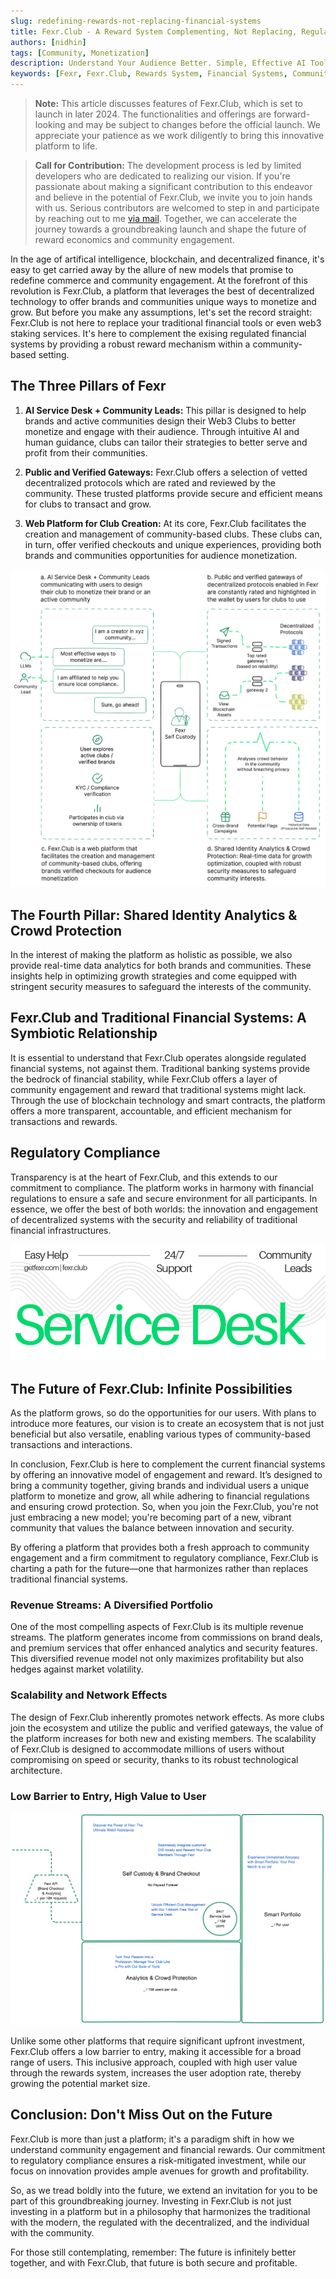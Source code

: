 ```yaml
---
slug: redefining-rewards-not-replacing-financial-systems
title: Fexr.Club - A Reward System Complementing, Not Replacing, Regulated Financial Systems
authors: [nidhin]
tags: [Community, Monetization]
description: Understand Your Audience Better. Simple, Effective AI Tools for Real Growth. Transform Engagement into Success
keywords: [Fexr, Fexr.Club, Rewards System, Financial Systems, Community, Monetization, Web3, Decentralization]
---
```


> **Note:** This article discusses features of Fexr.Club, which is set to launch in later 2024. The functionalities and offerings are forward-looking and may be subject to changes before the official launch. We appreciate your patience as we work diligently to bring this innovative platform to life.

> **Call for Contribution:** The development process is led by limited developers who are dedicated to realizing our vision. If you're passionate about making a significant contribution to this endeavor and believe in the potential of Fexr.Club, we invite you to join hands with us. Serious contributors are welcomed to step in and participate by reaching out to me [via mail](mailto:nidhin@fexr.club). Together, we can accelerate the journey towards a groundbreaking launch and shape the future of reward economics and community engagement.

In the age of artifical intelligence, blockchain, and decentralized finance, it's easy to get carried away by the allure of new models that promise to redefine commerce and community engagement. At the forefront of this revolution is Fexr.Club, a platform that leverages the best of decentralized technology to offer brands and communities unique ways to monetize and grow. But before you make any assumptions, let's set the record straight: Fexr.Club is not here to replace your traditional financial tools or even web3 staking services. It's here to complement the exising regulated financial systems by providing a robust reward mechanism within a community-based setting. 

## The Three Pillars of Fexr

1. **AI Service Desk + Community Leads:** This pillar is designed to help brands and active communities design their Web3 Clubs to better monetize and engage with their audience. Through intuitive AI and human guidance, clubs can tailor their strategies to better serve and profit from their communities.

2. **Public and Verified Gateways:** Fexr.Club offers a selection of vetted decentralized protocols which are rated and reviewed by the community. These trusted platforms provide secure and efficient means for clubs to transact and grow.

3. **Web Platform for Club Creation:** At its core, Fexr.Club facilitates the creation and management of community-based clubs. These clubs can, in turn, offer verified checkouts and unique experiences, providing both brands and communities opportunities for audience monetization.

![Fexr.Club Technical Architecture](./fexr-technical-arch-color.png)

## The Fourth Pillar: Shared Identity Analytics & Crowd Protection

In the interest of making the platform as holistic as possible, we also provide real-time data analytics for both brands and communities. These insights help in optimizing growth strategies and come equipped with stringent security measures to safeguard the interests of the community.

## Fexr.Club and Traditional Financial Systems: A Symbiotic Relationship

It is essential to understand that Fexr.Club operates alongside regulated financial systems, not against them. Traditional banking systems provide the bedrock of financial stability, while Fexr.Club offers a layer of community engagement and reward that traditional systems might lack. Through the use of blockchain technology and smart contracts, the platform offers a more transparent, accountable, and efficient mechanism for transactions and rewards.

## Regulatory Compliance

Transparency is at the heart of Fexr.Club, and this extends to our commitment to compliance. The platform works in harmony with financial regulations to ensure a safe and secure environment for all participants. In essence, we offer the best of both worlds: the innovation and engagement of decentralized systems with the security and reliability of traditional financial infrastructures.

![Fexr.Club Technical Architecture](./service-desk-ad.png)

## The Future of Fexr.Club: Infinite Possibilities

As the platform grows, so do the opportunities for our users. With plans to introduce more features, our vision is to create an ecosystem that is not just beneficial but also versatile, enabling various types of community-based transactions and interactions.

In conclusion, Fexr.Club is here to complement the current financial systems by offering an innovative model of engagement and reward. It’s designed to bring a community together, giving brands and individual users a unique platform to monetize and grow, all while adhering to financial regulations and ensuring crowd protection. So, when you join the Fexr.Club, you're not just embracing a new model; you're becoming part of a new, vibrant community that values the balance between innovation and security.

By offering a platform that provides both a fresh approach to community engagement and a firm commitment to regulatory compliance, Fexr.Club is charting a path for the future—one that harmonizes rather than replaces traditional financial systems.

### Revenue Streams: A Diversified Portfolio

One of the most compelling aspects of Fexr.Club is its multiple revenue streams. The platform generates income from commissions on brand deals, and premium services that offer enhanced analytics and security features. This diversified revenue model not only maximizes profitability but also hedges against market volatility.

### Scalability and Network Effects

The design of Fexr.Club inherently promotes network effects. As more clubs join the ecosystem and utilize the public and verified gateways, the value of the platform increases for both new and existing members. The scalability of Fexr.Club is designed to accommodate millions of users without compromising on speed or security, thanks to its robust technological architecture.

### Low Barrier to Entry, High Value to User

![Low Barrier to Entry, High Value to User](./low-barrier-high-value.png)

Unlike some other platforms that require significant upfront investment, Fexr.Club offers a low barrier to entry, making it accessible for a broad range of users. This inclusive approach, coupled with high user value through the rewards system, increases the user adoption rate, thereby growing the potential market size.

## Conclusion: Don't Miss Out on the Future

Fexr.Club is more than just a platform; it's a paradigm shift in how we understand community engagement and financial rewards. Our commitment to regulatory compliance ensures a risk-mitigated investment, while our focus on innovation provides ample avenues for growth and profitability. 

So, as we tread boldly into the future, we extend an invitation for you to be part of this groundbreaking journey. Investing in Fexr.Club is not just investing in a platform but in a philosophy that harmonizes the traditional with the modern, the regulated with the decentralized, and the individual with the community.

For those still contemplating, remember: The future is infinitely better together, and with Fexr.Club, that future is both secure and profitable.